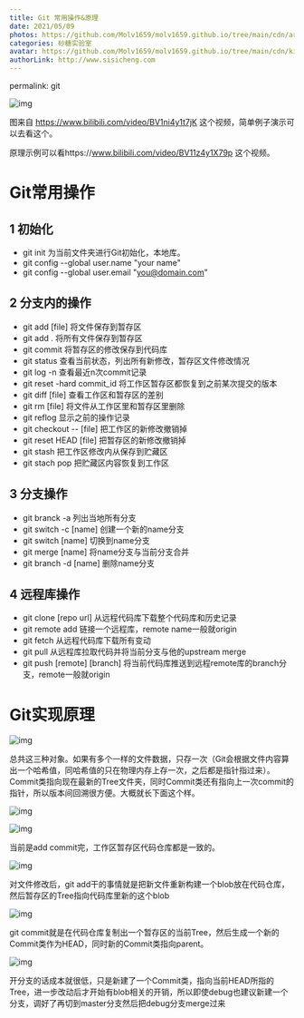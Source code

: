 ```yaml
---
title: Git 常用操作&原理
date: 2021/05/09
photos: https://github.com/Molv1659/molv1659.github.io/tree/main/cdn/article-cover/17.JPG
categories: 砂糖实验室
avatar: https://github.com/Molv1659/molv1659.github.io/tree/main/cdn/kirito1.jpg
authorLink: http://www.sisicheng.com
---
```

permalink: git

![img](git-1024x707.png)

图来自 https://www.bilibili.com/video/BV1ni4y1t7jK 这个视频，简单例子演示可以去看这个。

原理示例可以看https://www.bilibili.com/video/BV11z4y1X79p 这个视频。

# Git常用操作

## 1 初始化

- git init 为当前文件夹进行Git初始化，本地库。
- git config --global user.name "your name"
- git config --global user.email "you@domain.com"

## 2 分支内的操作

- git add [file] 将文件保存到暂存区
- git add . 将所有文件保存到暂存区
- git commit 将暂存区的修改保存到代码库
- git status 查看当前状态，列出所有新修改，暂存区文件修改情况
- git log -n 查看最近n次commit记录
- git reset -hard commit_id 将工作区暂存区都恢复到之前某次提交的版本
- git diff [file] 查看工作区和暂存区的差别
- git rm [file] 将文件从工作区里和暂存区里删除
- git reflog 显示之前的操作记录
- git checkout -- [file] 把工作区的新修改撤销掉
- git reset HEAD [file] 把暂存区的新修改撤销掉
- git stash 把工作区修改内从保存到贮藏区
- git stach pop 把贮藏区内容恢复到工作区

## 3 分支操作

- git branck -a 列出当地所有分支
- git switch -c [name] 创建一个新的name分支
- git switch [name] 切换到name分支
- git merge [name] 将name分支与当前分支合并
- git branch -d [name] 删除name分支

## 4 远程库操作

- git clone [repo url] 从远程代码库下载整个代码库和历史记录
- git remote add <remote name> <url> 链接一个远程库，remote name一般就origin
- git fetch 从远程代码库下载所有变动
- git pull 从远程库拉取代码并将当前分支与他的upstream merge
- git push [remote] [branch] 将当前代码库推送到远程remote库的branch分支，remote一般就origin

# Git实现原理

![img](image.png)

总共这三种对象。如果有多个一样的文件数据，只存一次（Git会根据文件内容算出一个哈希值，同哈希值的只在物理内存上存一次，之后都是指针指过来）。Commit类指向现在最新的Tree文件夹，同时Commit类还有指向上一次commit的指针，所以版本间回溯很方便。大概就长下面这个样。

![img](image-1.png)

![img](image-2.png)

当前是add commit完，工作区暂存区代码仓库都是一致的。

![img](image-3.png)

对文件修改后，git add干的事情就是把新文件重新构建一个blob放在代码仓库，然后暂存区的Tree指向代码库里新的这个blob

![img](image-4.png)

git commit就是在代码仓库复制出一个暂存区的当前Tree，然后生成一个新的Commit类作为HEAD，同时新的Commit类指向parent。

![img](image-5.png)

开分支的话成本就很低，只是新建了一个Commit类，指向当前HEAD所指的Tree，进一步改动后才开始有blob相关的开销，所以即使debug也建议新建一个分支，调好了再切到master分支然后把debug分支merge过来

